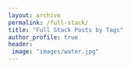 ```yaml
---
layout: archive
permalink: /full-stack/
title: "Full Stack Posts by Tags"
author_profile: true
header:
 image: "images/water.jpg"
---
```

